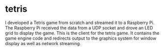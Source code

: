 # tetris

I developed a Tetris game from scratch and streamed it to a Raspberry Pi. The Raspberry Pi received the data from a UDP socket and drove an LED grid to display the game.
This is the client for the tetris game. It contains the game engine code and redirects output to the graphics system for window display as well as network streaming.

